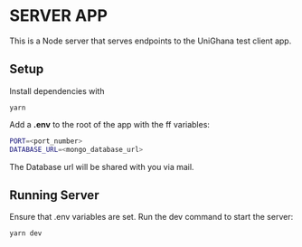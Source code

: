 # SERVER APP

This is a Node server that serves endpoints to the UniGhana test client app.

## Setup

Install dependencies with

```
yarn
```

Add a **.env** to the root of the app with the ff variables:

```bash
PORT=<port_number>
DATABASE_URL=<mongo_database_url>
```

The Database url will be shared with you via mail.

## Running Server

Ensure that .env variables are set.
Run the dev command to start the server:

```
yarn dev
```

